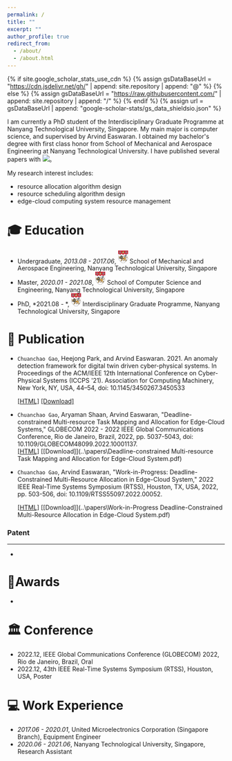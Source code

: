 ```yaml
---
permalink: /
title: ""
excerpt: ""
author_profile: true
redirect_from: 
  - /about/
  - /about.html
---
```


{% if site.google_scholar_stats_use_cdn %}
{% assign gsDataBaseUrl = "https://cdn.jsdelivr.net/gh/" | append: site.repository | append: "@" %}
{% else %}
{% assign gsDataBaseUrl = "https://raw.githubusercontent.com/" | append: site.repository | append: "/" %}
{% endif %}
{% assign url = gsDataBaseUrl | append: "google-scholar-stats/gs_data_shieldsio.json" %}

<span class='anchor' id='about-me'></span>

I am currently a PhD student of the Interdisciplinary Graduate Programme at Nanyang Technological University, Singapore. My main major is computer science, and supervised by Arvind Easwaran. I obtained my bachelor's degree with first class honor from School of Mechanical and Aerospace Engineering at Nanyang Technological University. I have published several papers with
 <a href='https://scholar.google.com/citations?user=JN7s960AAAAJ'><img src="https://img.shields.io/endpoint?url={{ url | url_encode }}&logo=Google%20Scholar&labelColor=f6f6f6&color=9cf&style=flat&label=citations"></a>。

My research interest includes:

- resource allocation algorithm design
- resource scheduling algorithm design
- edge-cloud computing system resource management


<span class='anchor' id='-xl'></span>

# 🎓 Education
- Undergraduate, *2013.08 - 2017.06*, <a href="https://www.ntu.edu.sg/"><img class="png" src="/images/NTU.png" width="23pt"></a> School of Mechanical and Aerospace Engineering, Nanyang Technological University, Singapore
- Master, *2020.01 - 2021.08*, <a href="https://www.ntu.edu.sg/"><img class="png" src="/images/NTU.png" width="23pt"></a> School of Computer Science and Engineering, Nanyang Technological University, Singapore
- PhD, *2021.08 - *, <a href="https://www.ntu.edu.sg/"><img class="png" src="/images/NTU.png" width="23pt"></a> Interdisciplinary Graduate Programme, Nanyang Technological University, Singapore

<span class='anchor' id='-lwzl'></span>

# 📝 Publication


- `Chuanchao Gao`, Heejong Park, and Arvind Easwaran. 2021. An anomaly detection framework for digital twin driven cyber-physical systems. In Proceedings of the ACM/IEEE 12th International Conference on Cyber-Physical Systems (ICCPS '21). Association for Computing Machinery, New York, NY, USA, 44–54, doi: 10.1145/3450267.3450533

  [[HTML]](https://dl.acm.org/doi/abs/10.1145/3450267.3450533)  [[Download]](https://dl.acm.org/doi/abs/10.1145/3450267.3450533) 
  </div>

- `Chuanchao Gao`, Aryaman Shaan, Arvind Easwaran, "Deadline-constrained Multi-resource Task Mapping and Allocation for Edge-Cloud Systems," GLOBECOM 2022 - 2022 IEEE Global Communications Conference, Rio de Janeiro, Brazil, 2022, pp. 5037-5043, doi: 10.1109/GLOBECOM48099.2022.10001137.  
  [[HTML]](https://ieeexplore.ieee.org/abstract/document/10001137)  [[Download]](..\papers\Deadline-constrained Multi-resource Task Mapping and Allocation for Edge-Cloud System.pdf) 
  </div>

- `Chuanchao Gao`, Arvind Easwaran, "Work-in-Progress: Deadline-Constrained Multi-Resource Allocation in Edge-Cloud System," 2022 IEEE Real-Time Systems Symposium (RTSS), Houston, TX, USA, 2022, pp. 503-506, doi: 10.1109/RTSS55097.2022.00052.

  [[HTML]](https://ieeexplore.ieee.org/abstract/document/9984794)  [[Download]](..\papers\Work-in-Progress Deadline-Constrained Multi-Resource Allocation in Edge-Cloud System.pdf) 

### Patent
---
- 

<span class='anchor' id='-ryjx'></span>

# 🏅Awards
- 

<span class='anchor' id='-xshy'></span>

# 🏛️ Conference
- 2022.12, IEEE Global Communications Conference (GLOBECOM) 2022, Rio de Janeiro, Brazil, Oral
- 2022.12, 43th IEEE Real-Time Systems Symposium (RTSS), Houston, USA, Poster

<span class='anchor' id='-gzsx'></span>

# 💻 Work Experience
- *2017.06 - 2020.01*, United Microelectronics Corporation (Singapore Branch), Equipment Engineer
- *2020.06 - 2021.06*, Nanyang Technological University, Singapore, Research Assistant
